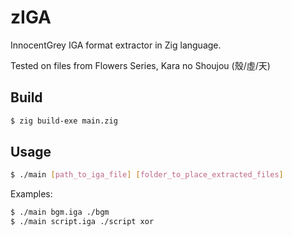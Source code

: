 # zIGA
InnocentGrey IGA format extractor in Zig language.

Tested on files from Flowers Series, Kara no Shoujou (殼/虛/天)


## Build
```sh
$ zig build-exe main.zig
```

## Usage
```sh
$ ./main [path_to_iga_file] [folder_to_place_extracted_files]
```
Examples:
```sh
$ ./main bgm.iga ./bgm
$ ./main script.iga ./script xor
```
